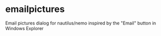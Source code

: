 emailpictures
=============

Email pictures dialog for nautilus/nemo inspired by the "Email" button in Windows Explorer
